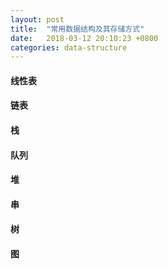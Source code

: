 ```yaml
---
layout: post
title:  "常用数据结构及其存储方式"
date:   2018-03-12 20:10:23 +0800
categories: data-structure
---
```


#### 线性表

#### 链表

#### 栈

#### 队列

#### 堆

#### 串

#### 树

#### 图


